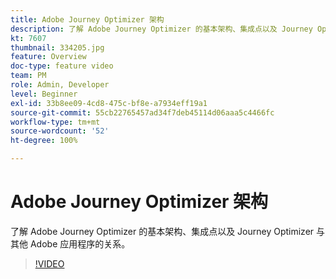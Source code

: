 ```yaml
---
title: Adobe Journey Optimizer 架构
description: 了解 Adobe Journey Optimizer 的基本架构、集成点以及 Journey Optimizer 与其他 Adobe 应用程序的关系。
kt: 7607
thumbnail: 334205.jpg
feature: Overview
doc-type: feature video
team: PM
role: Admin, Developer
level: Beginner
exl-id: 33b8ee09-4cd8-475c-bf8e-a7934eff19a1
source-git-commit: 55cb22765457ad34f7deb45114d06aaa5c4466fc
workflow-type: tm+mt
source-wordcount: '52'
ht-degree: 100%

---
```


# Adobe Journey Optimizer 架构

了解 Adobe Journey Optimizer 的基本架构、集成点以及 Journey Optimizer 与其他 Adobe 应用程序的关系。

>[!VIDEO](https://video.tv.adobe.com/v/334205?quality=12)
